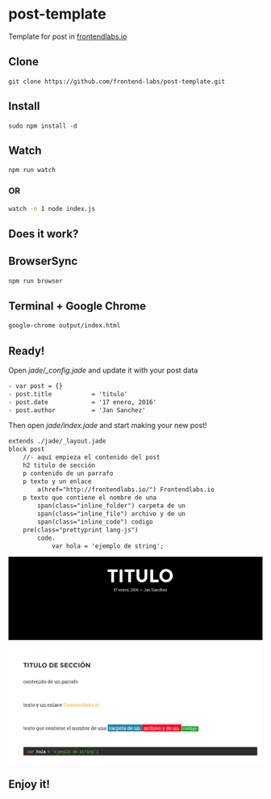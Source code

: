 # post-template
Template for post in [frontendlabs.io](http://frontendlabs.io/)

## Clone

```
git clone https://github.com/frontend-labs/post-template.git
```

## Install

```
sudo npm install -d
```

## Watch

```bash
npm run watch
```

### OR

```bash
watch -n 1 node index.js
```

## Does it work?

## BrowserSync

```bash
npm run browser
```

## Terminal + Google Chrome

```bash
google-chrome output/index.html
```

## Ready!

Open *jade/_config.jade* and update it with your post data 

```jade
- var post = {}
- post.title           = 'titulo'
- post.date            = '17 enero, 2016'
- post.author          = 'Jan Sanchez'
```

Then open *jade/index.jade* and start making your new post!

```jade
extends ./jade/_layout.jade
block post
	//- aquí empieza el contenido del post
	h2 titulo de sección
	p contenido de un parrafo
	p texto y un enlace 
		a(href="http://frontendlabs.io/") Frontendlabs.io
	p texto que contiene el nombre de una 
		span(class="inline_folder") carpeta de un 
		span(class="inline_file") archivo y de un 
		span(class="inline_code") codigo
	pre(class="prettyprint lang-js")
		code.
			var hola = 'ejemplo de string';
```


![it works](themes/general/img/post.png)


## Enjoy it!
